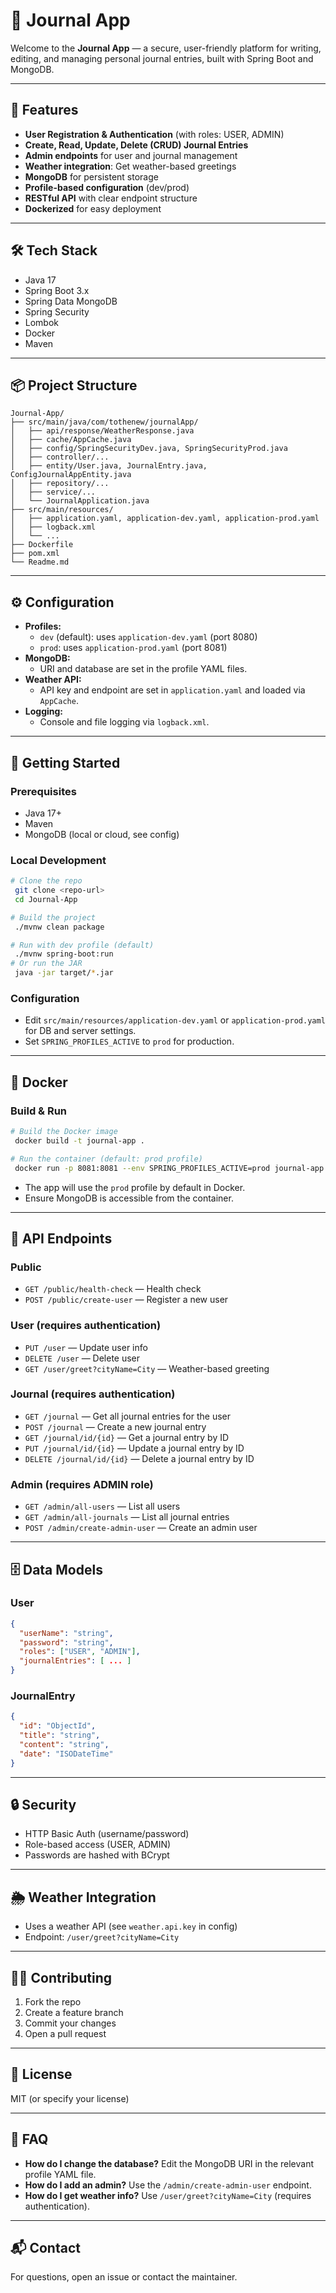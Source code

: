 # 📝 Journal App

Welcome to the **Journal App** — a secure, user-friendly platform for writing, editing, and managing personal journal entries, built with Spring Boot and MongoDB.

---

## 🚀 Features
- **User Registration & Authentication** (with roles: USER, ADMIN)
- **Create, Read, Update, Delete (CRUD) Journal Entries**
- **Admin endpoints** for user and journal management
- **Weather integration**: Get weather-based greetings
- **MongoDB** for persistent storage
- **Profile-based configuration** (dev/prod)
- **RESTful API** with clear endpoint structure
- **Dockerized** for easy deployment

---

## 🛠️ Tech Stack
- Java 17
- Spring Boot 3.x
- Spring Data MongoDB
- Spring Security
- Lombok
- Docker
- Maven

---

## 📦 Project Structure
```
Journal-App/
├── src/main/java/com/tothenew/journalApp/
│   ├── api/response/WeatherResponse.java
│   ├── cache/AppCache.java
│   ├── config/SpringSecurityDev.java, SpringSecurityProd.java
│   ├── controller/...
│   ├── entity/User.java, JournalEntry.java, ConfigJournalAppEntity.java
│   ├── repository/...
│   ├── service/...
│   └── JournalApplication.java
├── src/main/resources/
│   ├── application.yaml, application-dev.yaml, application-prod.yaml
│   ├── logback.xml
│   └── ...
├── Dockerfile
├── pom.xml
└── Readme.md
```

---

## ⚙️ Configuration
- **Profiles:**
  - `dev` (default): uses `application-dev.yaml` (port 8080)
  - `prod`: uses `application-prod.yaml` (port 8081)
- **MongoDB:**
  - URI and database are set in the profile YAML files.
- **Weather API:**
  - API key and endpoint are set in `application.yaml` and loaded via `AppCache`.
- **Logging:**
  - Console and file logging via `logback.xml`.

---

## 🏁 Getting Started

### Prerequisites
- Java 17+
- Maven
- MongoDB (local or cloud, see config)

### Local Development
```bash
# Clone the repo
 git clone <repo-url>
 cd Journal-App

# Build the project
 ./mvnw clean package

# Run with dev profile (default)
 ./mvnw spring-boot:run
# Or run the JAR
 java -jar target/*.jar
```

### Configuration
- Edit `src/main/resources/application-dev.yaml` or `application-prod.yaml` for DB and server settings.
- Set `SPRING_PROFILES_ACTIVE` to `prod` for production.

---

## 🐳 Docker

### Build & Run
```bash
# Build the Docker image
 docker build -t journal-app .

# Run the container (default: prod profile)
 docker run -p 8081:8081 --env SPRING_PROFILES_ACTIVE=prod journal-app
```
- The app will use the `prod` profile by default in Docker.
- Ensure MongoDB is accessible from the container.

---

## 🔑 API Endpoints

### Public
- `GET /public/health-check` — Health check
- `POST /public/create-user` — Register a new user

### User (requires authentication)
- `PUT /user` — Update user info
- `DELETE /user` — Delete user
- `GET /user/greet?cityName=City` — Weather-based greeting

### Journal (requires authentication)
- `GET /journal` — Get all journal entries for the user
- `POST /journal` — Create a new journal entry
- `GET /journal/id/{id}` — Get a journal entry by ID
- `PUT /journal/id/{id}` — Update a journal entry by ID
- `DELETE /journal/id/{id}` — Delete a journal entry by ID

### Admin (requires ADMIN role)
- `GET /admin/all-users` — List all users
- `GET /admin/all-journals` — List all journal entries
- `POST /admin/create-admin-user` — Create an admin user

---

## 🗄️ Data Models

### User
```json
{
  "userName": "string",
  "password": "string",
  "roles": ["USER", "ADMIN"],
  "journalEntries": [ ... ]
}
```

### JournalEntry
```json
{
  "id": "ObjectId",
  "title": "string",
  "content": "string",
  "date": "ISODateTime"
}
```

---

## 🔒 Security
- HTTP Basic Auth (username/password)
- Role-based access (USER, ADMIN)
- Passwords are hashed with BCrypt

---

## 🌦️ Weather Integration
- Uses a weather API (see `weather.api.key` in config)
- Endpoint: `/user/greet?cityName=City`

---

## 🧑‍💻 Contributing
1. Fork the repo
2. Create a feature branch
3. Commit your changes
4. Open a pull request

---

## 📄 License
MIT (or specify your license)

---

## 🙋 FAQ
- **How do I change the database?**
  Edit the MongoDB URI in the relevant profile YAML file.
- **How do I add an admin?**
  Use the `/admin/create-admin-user` endpoint.
- **How do I get weather info?**
  Use `/user/greet?cityName=City` (requires authentication).

---

## 📬 Contact
For questions, open an issue or contact the maintainer.
